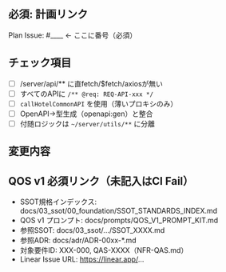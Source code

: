 ## 必須: 計画リンク
Plan Issue: #____  ← ここに番号（必須）

## チェック項目
- [ ] /server/api/** に直fetch/$fetch/axiosが無い
- [ ] すべてのAPIに `/** @req: REQ-API-xxx */`
- [ ] `callHotelCommonAPI` を使用（薄いプロキシのみ）
- [ ] OpenAPI→型生成（openapi:gen）と整合
- [ ] 付随ロジックは `~/server/utils/**` に分離

## 変更内容
<!-- 実装内容を記載 -->

## QOS v1 必須リンク（未記入はCI Fail）
- SSOT規格インデックス: docs/03_ssot/00_foundation/SSOT_STANDARDS_INDEX.md
- QOS v1 プロンプト: docs/prompts/QOS_V1_PROMPT_KIT.md
- 参照SSOT: docs/03_ssot/.../SSOT_XXXX.md
- 参照ADR: docs/adr/ADR-00xx-*.md
- 対象要件ID: XXX-000, QAS-XXXX（NFR-QAS.md）
- Linear Issue URL: https://linear.app/...

